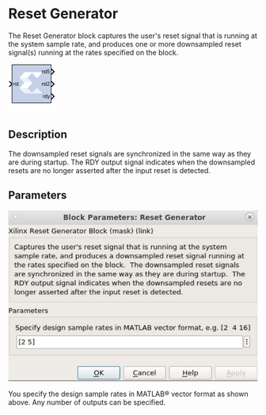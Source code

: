 # Reset Generator

The Reset Generator block captures the user's reset signal that is
running at the system sample rate, and produces one or more downsampled
reset signal(s) running at the rates specified on the block.

![](./Images/block.png)

## Description

The downsampled reset signals are synchronized in the same way as they
are during startup. The RDY output signal indicates when the downsampled
resets are no longer asserted after the input reset is detected.

## Parameters

![](./Images/hlx1649233212209.png)  

You specify the design sample rates in MATLAB® vector format as shown
above. Any number of outputs can be specified.
